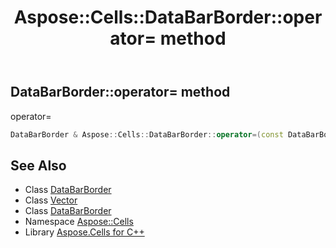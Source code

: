 ﻿---
title: Aspose::Cells::DataBarBorder::operator= method
linktitle: operator=
second_title: Aspose.Cells for C++ API Reference
description: 'Aspose::Cells::DataBarBorder::operator= method. operator= in C++.'
type: docs
weight: 300
url: /cpp/aspose.cells/databarborder/operator_asm/
---
## DataBarBorder::operator= method


operator=

```cpp
DataBarBorder & Aspose::Cells::DataBarBorder::operator=(const DataBarBorder &src)
```

## See Also

* Class [DataBarBorder](../)
* Class [Vector](../../vector/)
* Class [DataBarBorder](../)
* Namespace [Aspose::Cells](../../)
* Library [Aspose.Cells for C++](../../../)
